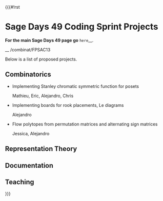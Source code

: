 {{{#!rst

Sage Days 49 Coding Sprint Projects
===================================

**For the main Sage Days 49 page go** `here`__.

__ /combinat/FPSAC13

Below is a list of proposed projects.


Combinatorics
-------------

* Implementing Stanley chromatic symmetric function for posets

  Mathieu, Eric, Alejandro, Chris

* Implementing boards for rook placements, Le diagrams
  
  Alejandro

* Flow polytopes from permutation matrices and alternating sign matrices

  Jessica, Alejandro

Representation Theory
---------------------

Documentation
-------------

Teaching
--------

}}}

